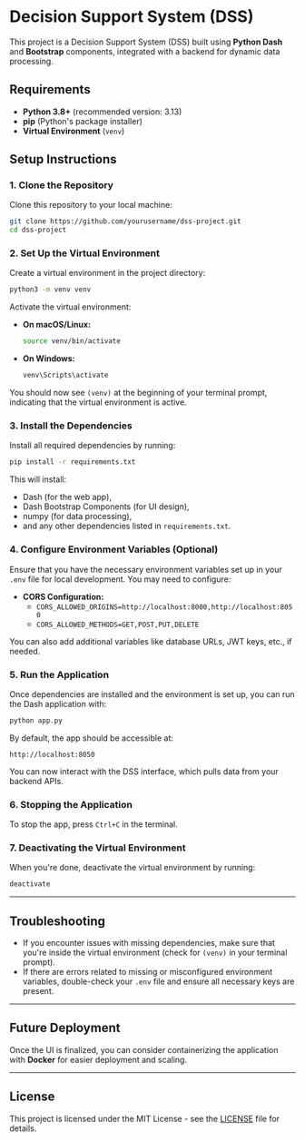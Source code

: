 
# Decision Support System (DSS)

This project is a Decision Support System (DSS) built using **Python Dash** and **Bootstrap** components, integrated with a backend for dynamic data processing.

## Requirements

- **Python 3.8+** (recommended version: 3.13)
- **pip** (Python's package installer)
- **Virtual Environment** (`venv`)

## Setup Instructions

### 1. Clone the Repository

Clone this repository to your local machine:

```bash
git clone https://github.com/yourusername/dss-project.git
cd dss-project
```

### 2. Set Up the Virtual Environment

Create a virtual environment in the project directory:

```bash
python3 -m venv venv
```

Activate the virtual environment:

- **On macOS/Linux:**
    ```bash
    source venv/bin/activate
    ```
- **On Windows:**
    ```bash
    venv\Scripts\activate
    ```

You should now see `(venv)` at the beginning of your terminal prompt, indicating that the virtual environment is active.

### 3. Install the Dependencies

Install all required dependencies by running:

```bash
pip install -r requirements.txt
```

This will install:
- Dash (for the web app),
- Dash Bootstrap Components (for UI design),
- numpy (for data processing),
- and any other dependencies listed in `requirements.txt`.

### 4. Configure Environment Variables (Optional)

Ensure that you have the necessary environment variables set up in your `.env` file for local development. You may need to configure:

- **CORS Configuration:**
    - `CORS_ALLOWED_ORIGINS=http://localhost:8000,http://localhost:8050`
    - `CORS_ALLOWED_METHODS=GET,POST,PUT,DELETE`

You can also add additional variables like database URLs, JWT keys, etc., if needed.

### 5. Run the Application

Once dependencies are installed and the environment is set up, you can run the Dash application with:

```bash
python app.py
```

By default, the app should be accessible at:

```
http://localhost:8050
```

You can now interact with the DSS interface, which pulls data from your backend APIs.

### 6. Stopping the Application

To stop the app, press `Ctrl+C` in the terminal.

### 7. Deactivating the Virtual Environment

When you're done, deactivate the virtual environment by running:

```bash
deactivate
```

---

## Troubleshooting

- If you encounter issues with missing dependencies, make sure that you're inside the virtual environment (check for `(venv)` in your terminal prompt).
- If there are errors related to missing or misconfigured environment variables, double-check your `.env` file and ensure all necessary keys are present.

---

## Future Deployment

Once the UI is finalized, you can consider containerizing the application with **Docker** for easier deployment and scaling.

---

## License

This project is licensed under the MIT License - see the [LICENSE](LICENSE) file for details.
